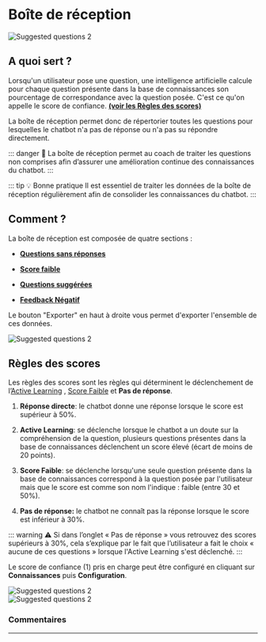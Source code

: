 # Boîte de réception

<div class="image_center">
  <img :src="$withBase('/assets/img/fr/boite_de_reception/inbox1.png')" alt="Suggested questions 2">
</div>

**A quoi sert ?**
------


Lorsqu'un utilisateur pose une question, une intelligence artificielle calcule pour chaque question présente dans la base de connaissances son pourcentage de correspondance avec la question posée. C'est ce qu'on appelle le score de confiance. [**(voir les Règles des scores)**](/fr/chatbot/boite_de_reception/regles_des_scores.html)

La boîte de réception permet donc de répertorier toutes les questions pour lesquelles le chatbot n'a pas de réponse ou n'a pas su répondre directement.

::: danger 🔴
La boîte de réception permet au coach de traiter les questions non comprises afin d’assurer une amélioration continue des connaissances du chatbot.
:::

::: tip 💡️ Bonne pratique
Il est essentiel de traiter les données de la boîte de réception régulièrement afin de consolider les connaissances du chatbot.
:::

**Comment ?**
--------------


La boîte de réception est composée de quatre sections :

-   [**Questions sans réponses**](/fr/chatbot/boite_de_reception/questions_sans_reponses.html)

-   [**Score faible**](/fr/chatbot/boite_de_reception/score_faible.html)

-   [**Questions suggérées**](/fr/chatbot/boite_de_reception/questions_suggerees.html)

-   [**Feedback Négatif**](/fr/chatbot/boite_de_reception/feedback_negatif.html) 

Le bouton "Exporter" en haut à droite vous permet d'exporter l'ensemble de ces données.

<div class="image_center">
  <img :src="$withBase('/assets/img/fr/boite_de_reception/inbox2.jpg')" alt="Suggested questions 2">
</div>

**Règles des scores**
---------------


Les règles des scores sont les règles qui déterminent le déclenchement de l’[Active Learning](/fr/chatbot/outils/active_learning.html) , [Score Faible](/fr/chatbot/boite_de_reception/score_faible.html) et **Pas de réponse**.


1.  **Réponse directe**: le chatbot donne une réponse lorsque le score est supérieur à 50%.

2.  **Active Learning**: se déclenche lorsque le chatbot a un doute sur la compréhension de la question, plusieurs questions présentes dans la base de connaissances déclenchent un score élevé (écart de moins de 20 points).

3.  **Score Faible**: se déclenche lorsqu'une seule question présente dans la base de connaissances correspond à la question posée par l'utilisateur mais que le score est comme son nom l'indique : faible (entre 30 et 50%).

4.  **Pas de réponse:** le chatbot ne connaît pas la réponse lorsque le score est inférieur à 30%.

::: warning ⚠️
Si dans l’onglet « Pas de réponse » vous retrouvez des scores supérieurs à 30%, cela s’explique par le fait que l’utilisateur a fait le choix « aucune de ces questions » lorsque l'Active Learning s'est déclenché.
:::

Le score de confiance (1) pris en charge peut être configuré en cliquant sur **Connaissances** puis **Configuration**.

<div class="image_center">
  <img :src="$withBase('/assets/img/fr/boite_de_reception/inbox3.png')" alt="Suggested questions 2">
</div>

<div class="image_center">
  <img :src="$withBase('/assets/img/fr/boite_de_reception/inbox4.png')" alt="Suggested questions 2">
</div>



### Commentaires
---

<Commentaire />
